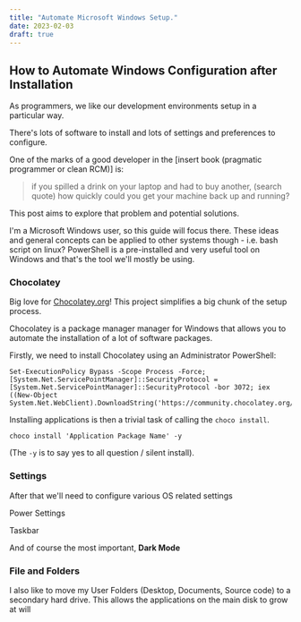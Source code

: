 ```yaml
---
title: "Automate Microsoft Windows Setup."
date: 2023-02-03
draft: true
---
```


## How to Automate Windows Configuration after Installation

As programmers, we like our development environments setup in a particular way.

There's lots of software to install and lots of settings and preferences to configure.

One of the marks of a good developer in the [insert book (pragmatic programmer or clean RCM)] is:
> if you spilled a drink on your laptop and had to buy another, (search quote) how quickly could you get your machine back up and running?

This post aims to explore that problem and potential solutions.

I'm a Microsoft Windows user, so this guide will focus there. These ideas and general concepts can be applied to other systems though - i.e. bash script on linux?
PowerShell is a pre-installed and very useful tool on Windows and that's the tool we'll mostly be using.

### Chocolatey

Big love for [Chocolatey.org](https://chocolatey.org/)! This project simplifies a big chunk of the setup process.

Chocolatey is a package manager manager for Windows that allows you to automate the installation of a lot of software packages.

Firstly, we need to install Chocolatey using an Administrator PowerShell:

```
Set-ExecutionPolicy Bypass -Scope Process -Force; [System.Net.ServicePointManager]::SecurityProtocol = [System.Net.ServicePointManager]::SecurityProtocol -bor 3072; iex ((New-Object System.Net.WebClient).DownloadString('https://community.chocolatey.org/install.ps1'))
```

Installing applications is then a trivial task of calling the `choco install`.

```
choco install 'Application Package Name' -y
```

(The `-y` is to say yes to all question / silent install).

### Settings

After that we'll need to configure various OS related settings

Power Settings

Taskbar

And of course the most important, **Dark Mode**

### File and Folders

I also like to move my User Folders (Desktop, Documents, Source code) to a secondary hard drive.
This allows the applications on the main disk to grow at will

<!-- ## Configure Applications

A lot of applications these days tend to have a cloud storage features for configuration. VS Code for example can store settings on GitHub and not only download them when you first login - but also keeps them synchronised between devices.

Some applications however such as OneDrive backup locations need configuring.

Figure out how to do this AutoHotkey??
 -->